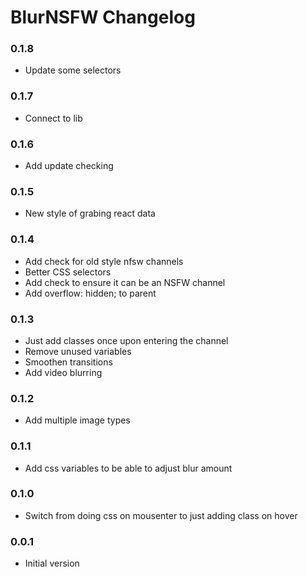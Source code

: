 # BlurNSFW Changelog

### 0.1.8

 - Update some selectors

### 0.1.7

 - Connect to lib

### 0.1.6

 - Add update checking

### 0.1.5

 - New style of grabing react data

### 0.1.4

 - Add check for old style nfsw channels
 - Better CSS selectors
 - Add check to ensure it can be an NSFW channel
 - Add overflow: hidden; to parent

### 0.1.3

 - Just add classes once upon entering the channel
 - Remove unused variables
 - Smoothen transitions
 - Add video blurring

### 0.1.2

 - Add multiple image types

### 0.1.1

 - Add css variables to be able to adjust blur amount

### 0.1.0

 - Switch from doing css on mousenter to just adding class on hover

### 0.0.1

 - Initial version